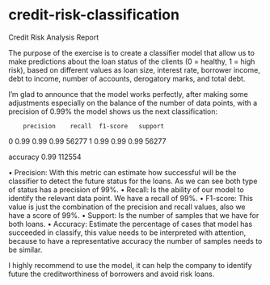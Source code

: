 # credit-risk-classification

Credit Risk Analysis Report


The purpose of the exercise is to create a classifier model that allow us to make predictions about the loan status of the clients (0 = healthy, 1 = high risk), based on different values as loan size, interest rate, borrower income, debt to income, number of accounts, derogatory marks, and total debt.

I’m glad to announce that the model works perfectly, after making some adjustments especially on the balance of the number of data points, with a precision of 0.99% the model shows us the next classification:

		precision    recall  f1-score   support
   0       	   0.99      0.99      0.99     56277
   1       	   0.99      0.99      0.99     56277

accuracy                        	 0.99    112554



•	Precision: With this metric can estimate how successful will be the classifier to detect the future status for the loans. As we can see both type of status has a precision of 99%.
•	Recall: Is the ability of our model to identify the relevant data point. We have a recall of 99%.
•	F1-score: This value is just the combination of the precision and recall values, also we have a score of 99%.
•	Support: Is the number of samples that we have for both loans.
•	Accuracy: Estimate the percentage of cases that model has succeeded in classify, this value needs to be interpreted with attention, because to have a representative accuracy the number of samples needs to be similar. 

I highly recommend to use the model, it can help the company to identify future the creditworthiness of borrowers and avoid risk loans.
